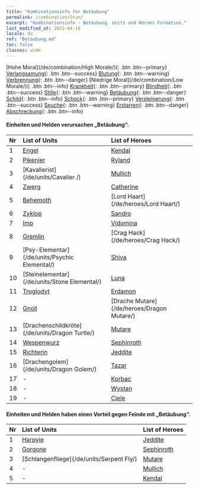 ```yaml
---
title: "Kombinationsinfo for Betäubung"
permalink: /combination/Stun/
excerpt: "Kombinationsinfo - Betäubung. Units and Heroes Formation."
last_modified_at: 2021-04-16
locale: de
ref: "Betäubung.md"
toc: false
classes: wide
---
```


  [Hohe Moral](/de/combination/High Morale/){: .btn .btn--primary} [Verlangsamung](/de/combination/Slow/){: .btn .btn--success} [Blutung](/de/combination/Bleeding/){: .btn .btn--warning} [Verbrennung](/de/combination/Burning/){: .btn .btn--danger} [Niedrige Moral](/de/combination/Low Morale/){: .btn .btn--info} [Krankheit](/de/combination/Disease/){: .btn .btn--primary} [Blindheit](/de/combination/Blind/){: .btn .btn--success} [Stille](/de/combination/Silence/){: .btn .btn--warning} [Betäubung](/de/combination/Stun/){: .btn .btn--danger} [Schild](/de/combination/Shield/){: .btn .btn--info} [Schock](/de/combination/Static/){: .btn .btn--primary} [Versteinerung](/de/combination/Petrify/){: .btn .btn--success} [Seuche](/de/combination/Plague/){: .btn .btn--warning} [Erstarren](/de/combination/Freeze/){: .btn .btn--danger} [Abschreckung](/de/combination/Deterrence/){: .btn .btn--info} 


#### Einheiten und Helden verursachen „Betäubung“.

  | Nr |  List of Units  | List of Heroes | 
  |:---|:----------------|:---------------| 
  | 1 | [Engel](/de/units/Angel/) | [Kendal](/de/heroes/Kendal/) |
  | 2 | [Pikenier](/de/units/Pikeman/) | [Ryland](/de/heroes/Ryland/) |
  | 3 | [Kavallerist](/de/units/Cavalier /) | [Mullich](/de/heroes/Mullich/) |
  | 4 | [Zwerg](/de/units/Dwarf/) | [Catherine](/de/heroes/Catherine/) |
  | 5 | [Behemoth](/de/units/Behemoth/) | [Lord Haart](/de/heroes/Lord Haart/) |
  | 6 | [Zyklop](/de/units/Cyclops/) | [Sandro](/de/heroes/Sandro/) |
  | 7 | [Imp](/de/units/Imp/) | [Vidomina](/de/heroes/Vidomina/) |
  | 8 | [Gremlin](/de/units/Gremlin/) | [Crag Hack](/de/heroes/Crag Hack/) |
  | 9 | [Psy-Elementar](/de/units/Psychic Elemental/) | [Shiva](/de/heroes/Shiva/) |
  | 10 | [Steinelementar](/de/units/Stone Elemental/) | [Luna](/de/heroes/Luna/) |
  | 11 | [Troglodyt](/de/units/Troglodyte/) | [Erdamon](/de/heroes/Erdamon/) |
  | 12 | [Gnoll](/de/units/Gnoll/) | [Drache Mutare](/de/heroes/Dragon Mutare/) |
  | 13 | [Drachenschildkröte](/de/units/Dragon Turtle/) | [Mutare](/de/heroes/Mutare/) |
  | 14 | [Wespenwurz](/de/units/Waspwort/) | [Sephinroth](/de/heroes/Sephinroth/) |
  | 15 | [Richterin](/de/units/Judicator/) | [Jeddite](/de/heroes/Jeddite/) |
  | 16 | [Drachengolem](/de/units/Dragon Golem/) | [Tazar](/de/heroes/Tazar/) |
  | 17 | - | [Korbac](/de/heroes/Korbac/) |
  | 18 | - | [Wystan](/de/heroes/Wystan/) |
  | 19 | - | [Ciele](/de/heroes/Ciele/) |


#### Einheiten und Helden haben einen Vorteil gegen Feinde mit „Betäubung“.

  | Nr |  List of Units  | List of Heroes | 
  |:---|:----------------|:---------------| 
  | 1 | [Harpyie](/de/units/Harpy/) | [Jeddite](/de/heroes/Jeddite/) |
  | 2 | [Gorgone](/de/units/Gorgon/) | [Sephinroth](/de/heroes/Sephinroth/) |
  | 3 | [Schlangenfliege](/de/units/Serpent Fly/) | [Mutare](/de/heroes/Mutare/) |
  | 4 | - | [Mullich](/de/heroes/Mullich/) |
  | 5 | - | [Kendal](/de/heroes/Kendal/) |
